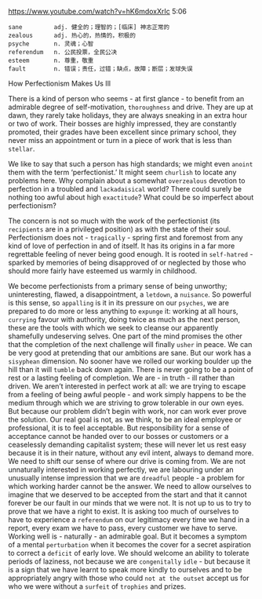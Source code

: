 https://www.youtube.com/watch?v=hK6mdoxXrIc
5:06
```  
sane         adj. 健全的；理智的；[临床] 神志正常的
zealous      adj. 热心的，热情的，积极的  
psyche       n. 灵魂；心智
referendum   n. 公民投票，全民公决
esteem       n. 尊重，敬重      
fault        n. 错误；责任，过错；缺点，故障；断层；发球失误
```

How Perfectionism Makes Us Ill

There is a kind of person who seems - at first glance - to benefit from an admirable degree of self-motivation, `thoroughness` and drive. They are up at dawn, they rarely take holidays, they are always sneaking in an extra hour or two of work. Their bosses are highly impressed, they are constantly promoted, their grades have been excellent since primary school, they never miss an appointment or turn in a piece of work that is less than `stellar`. 

We like to say that such a person has high standards; we might even `anoint` them with the term ‘perfectionist.’ It might seem `churlish` to locate any problems here. Why complain about a somewhat `overzealous` devotion to perfection in a troubled and `lackadaisical` world? There could surely be nothing too awful about high `exactitude`? What could be so imperfect about perfectionism? 

The concern is not so much with the work of the perfectionist (its `recipients` are in a privileged position) as with the state of their soul. Perfectionism does not - `tragically` - spring first and foremost from any kind of love of perfection in and of itself. It has its origins in a far more regrettable feeling of never being good enough. It is rooted in `self-hatred` - sparked by memories of being disapproved of or neglected by those who should more fairly have esteemed us warmly in childhood. 

We become perfectionists from a primary sense of being unworthy; uninteresting, flawed, a disappointment, a `letdown`, a `nuisance`. So powerful is this sense, so `appalling` is it in its pressure on our `psyches`, we are prepared to do more or less anything to `expunge` it: working at all hours, `currying` favour with authority, doing twice as much as the next person, these are the tools with which we seek to cleanse our apparently shamefully undeserving selves. One part of the mind promises the other that the completion of the next challenge will finally `usher` in peace. We can be very good at pretending that our ambitions are sane. But our work has a `sisyphean` dimension. No sooner have we rolled our working boulder up the hill than it will `tumble` back down again. There is never going to be a point of rest or a lasting feeling of completion. We are - in truth - ill rather than driven. We aren’t interested in perfect work at all: we are trying to escape from a feeling of being awful people - and work simply happens to be the medium through which we are striving to grow tolerable in our own eyes. But because our problem didn’t begin with work, nor can work ever prove the solution. Our real goal is not, as we think, to be an ideal employee or professional, it is to feel acceptable. But responsibility for a sense of acceptance cannot be handed over to our bosses or customers or a ceaselessly demanding capitalist system; these will never let us rest easy because it is in their nature, without any evil intent, always to demand more. We need to shift our sense of where our drive is coming from. We are not unnaturally interested in working perfectly, we are labouring under an unusually intense impression that we are `dreadful` people - a problem for which working harder cannot be the answer. We need to allow ourselves to imagine that we deserved to be accepted from the start and that it cannot forever be our fault in our minds that we were not. It is not up to us to try to prove that we have a right to exist. It is asking too much of ourselves to have to experience a `referendum` on our legitimacy every time we hand in a report, every exam we have to pass, every customer we have to serve. Working well is - naturally - an admirable goal. But it becomes a symptom of a mental `perturbation` when it becomes the cover for a secret aspiration to correct a `deficit` of early love. We should welcome an ability to tolerate periods of laziness, not because we are `congenitally` `idle` - but because it is a sign that we have learnt to speak more kindly to ourselves and to be appropriately angry with those who could `not at the outset` accept us for who we were without a `surfeit` of `trophies` and prizes. 